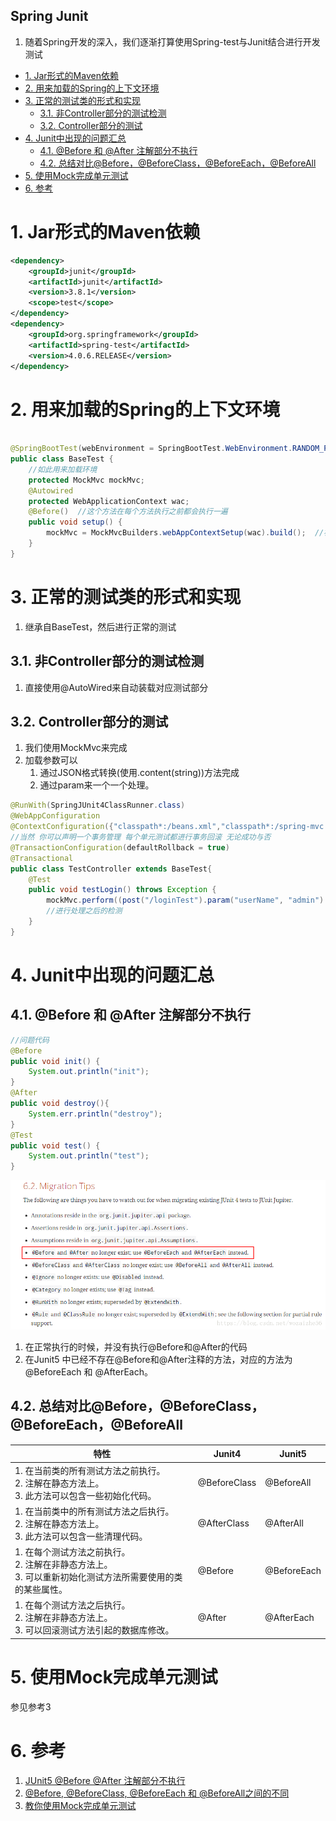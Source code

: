 Spring Junit
---
1. 随着Spring开发的深入，我们逐渐打算使用Spring-test与Junit结合进行开发测试

<!-- TOC -->

- [1. Jar形式的Maven依赖](#1-jar形式的maven依赖)
- [2. 用来加载的Spring的上下文环境](#2-用来加载的spring的上下文环境)
- [3. 正常的测试类的形式和实现](#3-正常的测试类的形式和实现)
  - [3.1. 非Controller部分的测试检测](#31-非controller部分的测试检测)
  - [3.2. Controller部分的测试](#32-controller部分的测试)
- [4. Junit中出现的问题汇总](#4-junit中出现的问题汇总)
  - [4.1. @Before 和 @After 注解部分不执行](#41-before-和-after-注解部分不执行)
  - [4.2. 总结对比@Before，@BeforeClass，@BeforeEach，@BeforeAll](#42-总结对比beforebeforeclassbeforeeachbeforeall)
- [5. 使用Mock完成单元测试](#5-使用mock完成单元测试)
- [6. 参考](#6-参考)

<!-- /TOC -->

# 1. Jar形式的Maven依赖
```xml
<dependency>
    <groupId>junit</groupId>
    <artifactId>junit</artifactId>
    <version>3.8.1</version>
    <scope>test</scope>
</dependency>
<dependency>
    <groupId>org.springframework</groupId>
    <artifactId>spring-test</artifactId>
    <version>4.0.6.RELEASE</version>
</dependency>
```

# 2. 用来加载的Spring的上下文环境
```java

@SpringBootTest(webEnvironment = SpringBootTest.WebEnvironment.RANDOM_PORT)
public class BaseTest {
    //如此用来加载环境
    protected MockMvc mockMvc;
    @Autowired
    protected WebApplicationContext wac;
    @Before()  //这个方法在每个方法执行之前都会执行一遍
    public void setup() {
        mockMvc = MockMvcBuilders.webAppContextSetup(wac).build();  //初始化MockMvc对象
    }
}
```

# 3. 正常的测试类的形式和实现
1. 继承自BaseTest，然后进行正常的测试

## 3.1. 非Controller部分的测试检测
1. 直接使用@AutoWired来自动装载对应测试部分

## 3.2. Controller部分的测试
1. 我们使用MockMvc来完成
2. 加载参数可以
   1. 通过JSON格式转换(使用.content(string))方法完成
   2. 通过param来一个一个处理。

```java
@RunWith(SpringJUnit4ClassRunner.class)  
@WebAppConfiguration  
@ContextConfiguration({"classpath*:/beans.xml","classpath*:/spring-mvc.xml"}) 
//当然 你可以声明一个事务管理 每个单元测试都进行事务回滚 无论成功与否  
@TransactionConfiguration(defaultRollback = true)  
@Transactional 
public class TestController extends BaseTest{
    @Test  
    public void testLogin() throws Exception {  
        mockMvc.perform((post("/loginTest").param("userName", "admin").param("password", "1"))).andExpect(status().isOk()).andDo(print());
        //进行处理之后的检测
    }
}
```

# 4. Junit中出现的问题汇总

## 4.1. @Before 和 @After 注解部分不执行
```java
//问题代码
@Before
public void init() {
	System.out.println("init");
}
@After
public void destroy(){
	System.err.println("destroy");
}
@Test
public void test() {
	System.out.println("test");
} 
```
![](img/Junit/1.png)

1. 在正常执行的时候，并没有执行@Before和@After的代码
2. 在Junit5 中已经不存在@Before和@After注释的方法，对应的方法为 @BeforeEach 和 @AfterEach。

## 4.2. 总结对比@Before，@BeforeClass，@BeforeEach，@BeforeAll

| 特性                                                                                                            | Junit4       | Junit5      |
| --------------------------------------------------------------------------------------------------------------- | ------------ | ----------- |
| 1. 在当前类的所有测试方法之前执行。<br>2. 注解在静态方法上。<br> 3. 此方法可以包含一些初始化代码。              | @BeforeClass | @BeforeAll  |
| 1. 在当前类中的所有测试方法之后执行。<br> 2. 注解在静态方法上。<br> 3. 此方法可以包含一些清理代码。             | @AfterClass  | @AfterAll   |
| 1. 在每个测试方法之前执行。<br> 2. 注解在非静态方法上。<br>3. 可以重新初始化测试方法所需要使用的类的某些属性。 | @Before      | @BeforeEach |
| 1. 在每个测试方法之后执行。<br> 2. 注解在非静态方法上。<br> 3. 可以回滚测试方法引起的数据库修改。     | @After       | @AfterEach  |

# 5. 使用Mock完成单元测试
参见参考3

# 6. 参考
1. <a href = "https://blog.csdn.net/wozaizhe56/article/details/80440452">JUnit5 @Before @After 注解部分不执行</a>
2. <a href = "https://blog.csdn.net/iexploration/article/details/82023893">@Before, @BeforeClass, @BeforeEach 和 @BeforeAll之间的不同</a>
3. <a href = "https://zhuanlan.zhihu.com/p/98074553">教你使用Mock完成单元测试</a>